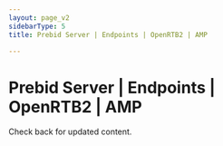 ```yaml
---
layout: page_v2
sidebarType: 5
title: Prebid Server | Endpoints | OpenRTB2 | AMP

---
```


# Prebid Server | Endpoints | OpenRTB2 | AMP

Check back for updated content.
